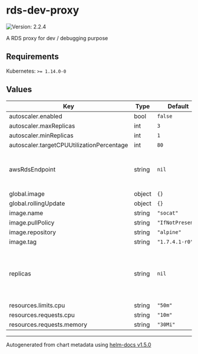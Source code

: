 # rds-dev-proxy

![Version: 2.2.4](https://img.shields.io/badge/Version-2.2.4-informational?style=flat-square)

A RDS proxy for dev / debugging purpose

## Requirements

Kubernetes: `>= 1.14.0-0`

## Values

| Key | Type | Default | Description |
|-----|------|---------|-------------|
| autoscaler.enabled | bool | `false` |  |
| autoscaler.maxReplicas | int | `3` |  |
| autoscaler.minReplicas | int | `1` |  |
| autoscaler.targetCPUUtilizationPercentage | int | `80` |  |
| awsRdsEndpoint | string | `nil` | AWS RDS DB Access Endpoint. e.g. xxxx.xxxx.ap-southeast-2.rds.amazonaws.com |
| global.image | object | `{}` |  |
| global.rollingUpdate | object | `{}` |  |
| image.name | string | `"socat"` |  |
| image.pullPolicy | string | `"IfNotPresent"` |  |
| image.repository | string | `"alpine"` |  |
| image.tag | string | `"1.7.4.1-r0"` |  |
| replicas | string | `nil` | no. of replicas required for the deployment. If not set, k8s will assume `1` but allows HPA (autoscaler) alters it. @default 1 |
| resources.limits.cpu | string | `"50m"` |  |
| resources.requests.cpu | string | `"10m"` |  |
| resources.requests.memory | string | `"30Mi"` |  |

----------------------------------------------
Autogenerated from chart metadata using [helm-docs v1.5.0](https://github.com/norwoodj/helm-docs/releases/v1.5.0)
